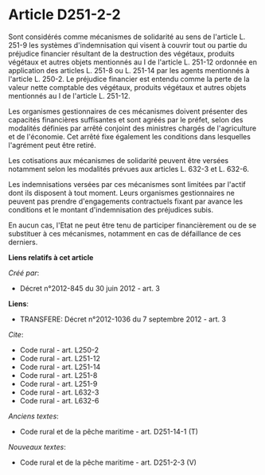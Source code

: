# Article D251-2-2

Sont considérés comme mécanismes de solidarité au sens de l'article L. 251-9 les systèmes d'indemnisation qui visent à
couvrir tout ou partie du préjudice financier résultant de la destruction des végétaux, produits végétaux et autres objets
mentionnés au I de l'article L. 251-12 ordonnée en application des articles L. 251-8 ou L. 251-14 par les agents mentionnés à
l'article L. 250-2. Le préjudice financier est entendu comme la perte de la valeur nette comptable des végétaux, produits
végétaux et autres objets mentionnés au I de l'article L. 251-12. 

Les organismes gestionnaires de ces mécanismes doivent présenter des capacités financières suffisantes et sont agréés par le
préfet, selon des modalités définies par arrêté conjoint des ministres chargés de l'agriculture et de l'économie. Cet arrêté
fixe également les conditions dans lesquelles l'agrément peut être retiré. 

Les cotisations aux mécanismes de solidarité peuvent être versées notamment selon les modalités prévues aux articles L. 632-3
et L. 632-6. 

Les indemnisations versées par ces mécanismes sont limitées par l'actif dont ils disposent à tout moment. Leurs organismes
gestionnaires ne peuvent pas prendre d'engagements contractuels fixant par avance les conditions et le montant
d'indemnisation des préjudices subis. 

En aucun cas, l'Etat ne peut être tenu de participer financièrement ou de se substituer à ces mécanismes, notamment en cas de
défaillance de ces derniers.

**Liens relatifs à cet article**

_Créé par_:

  - Décret n°2012-845 du 30 juin 2012 - art. 3

**Liens**:

  - TRANSFERE: Décret n°2012-1036 du 7 septembre 2012 - art. 3

_Cite_:

  - Code rural - art. L250-2
  - Code rural - art. L251-12
  - Code rural - art. L251-14
  - Code rural - art. L251-8
  - Code rural - art. L251-9
  - Code rural - art. L632-3
  - Code rural - art. L632-6

_Anciens textes_:

  - Code rural et de la pêche maritime - art. D251-14-1 (T)

_Nouveaux textes_:

  - Code rural et de la pêche maritime - art. D251-2-3 (V)

